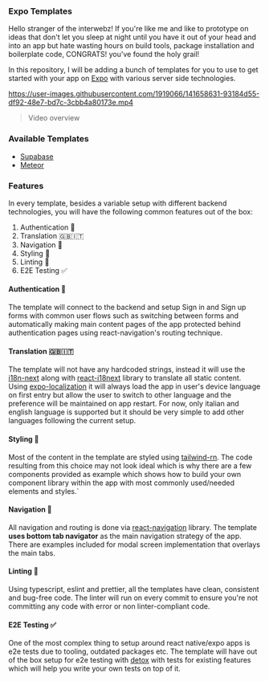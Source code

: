### Expo Templates
Hello stranger of the interwebz! If you're like me and like to prototype on ideas that don't let you sleep at night until you have it out of your head and into an app but hate wasting hours on build tools, package installation and boilerplate code, CONGRATS! you've found the holy grail!

In this repository, I will be adding a bunch of templates for you to use to get started with your app on [Expo](https://expo.io) with various server side technologies.

https://user-images.githubusercontent.com/1919066/141658631-93184d55-df92-48e7-bd7c-3cbb4a80173e.mp4
> Video overview

### Available Templates
- [Supabase](./supabase)
- [Meteor](./meteor)


### Features
In every template, besides a variable setup with different backend technologies, you will have the following common features out of the box:
1. Authentication 🔐
2. Translation 🇬🇧🇮🇹
3. Navigation 🚏
4. Styling 🎨
5. Linting 💄
6. E2E Testing ✅

#### Authentication 🔐
The template will connect to the backend and setup Sign in and Sign up forms with common user flows such as switching between forms and automatically making main content pages of the app protected behind authentication pages using react-navigation's routing technique.

#### Translation 🇬🇧🇮🇹
The template will not have any hardcoded strings, instead it will use the [i18n-next](https://npmjs.org/i18n-next) along with [react-i18next](https://www.npmjs.com/package/react-i18next) library to translate all static content. Using [expo-localization](https://docs.expo.dev/versions/latest/sdk/localization/) it will always load the app in user's device language on first entry but allow the user to switch to other language and the preference will be maintained on app restart.
For now, only italian and english language is supported but it should be very simple to add other languages following the current setup.

#### Styling 🎨
Most of the content in the template are styled using [tailwind-rn](https://github.com/vadimdemedes/tailwind-rn). The code resulting from this choice may not look ideal which is why there are a few components provided as example which shows how to build your own component library within the app with most commonly used/needed elements and styles.`

#### Navigation 🚏
All navigation and routing is done via [react-navigation](https://reactnavigation.org/) library. The template **uses bottom tab navigator** as the main navigation strategy of the app. There are examples included for modal screen implementation that overlays the main tabs.

#### Linting 💄
Using typescript, eslint and prettier, all the templates have clean, consistent and bug-free code. The linter will run on every commit to ensure you're not committing any code with error or non linter-compliant code.

#### E2E Testing ✅
One of the most complex thing to setup around react native/expo apps is e2e tests due to tooling, outdated packages etc. The template will have out of the box setup for e2e testing with [detox](https://github.com/wix/Detox) with tests for existing features which will help you write your own tests on top of it.
